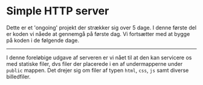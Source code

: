 # Simple HTTP server

Dette er et 'ongoing' projekt der strækker sig over 5 dage. I denne første del er koden vi nåede at gennemgå på første dag. Vi fortsætter med at bygge på koden i de følgende dage.

---


I denne foreløbige udgave af serveren er vi nået til at den kan servicere os med statiske filer, dvs filer der placerede i en af undermapperne under `public` mappen.
Det drejer sig om filer af typen `html`, `css`, `js` samt diverse billedfiler.
